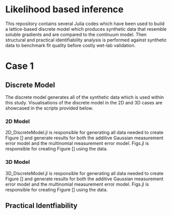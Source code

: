<H1> Likelihood based inference </H1>

This repository contains several Julia codes which have been used to build a lattice-based discrete model which produces synthetic data that resemble soluble gradients and are compared to the continuum model. Then structural and practical identifiability analysis is performed against synthetic data to benchmark fit quality before costly wet-lab validation.


<H1> Case 1 </H1>


<H2> Discrete Model </H2>

The discrete model generates all of the synthetic data which is used within this study. Visualisations of the discrete model in the 2D and 3D cases are showcased in the scripts provided below. 


<H3> 2D Model </H3>

2D_DiscreteModel.jl is responsible for generating all data needed to create Figure [] and generate results for both the additive Gaussian measurement error model and the multinomial measurement error model. Figs.jl is responsible for creating Figure [] using the data.



<H3> 3D Model </H3>

3D_DiscreteModel.jl is responsible for generating all data needed to create Figure [] and generate results for both the additive Gaussian measurement error model and the multinomial measurement error model. Figs.jl is responsible for creating Figure [] using the data.

<H2>Practical Identfiability</H2>


